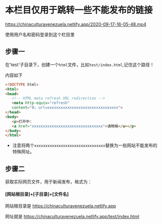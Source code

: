 # 本栏目仅用于跳转一些不能发布的链接

https://chinaculturavenezuela.netlify.app/2020-09-17-16-05-48.mp4

使用用户名和密码登录到这个栏目里

## 步骤一

在'test'子目录下，创建一个`html`文件，比如`test/index.html`,记住这个路径！

内容如下

```html
<!DOCTYPE html>
<html>
<head>
   <!-- HTML meta refresh URL redirection -->
   <meta http-equiv="refresh"
   content="0; url=xxxxxxxxxxxxxxxxxxxxxxxxxxxxxxxx">
</head>
<body>
   <p>打开中:
   <a href="xxxxxxxxxxxxxxxxxxxxxxxxxxxxxxxx">请稍候</a></p>
</body>
</html>
```

+ 注意将两个`xxxxxxxxxxxxxxxxxxxxxxxxxxxxxxxx`替换为一些网站不能发布的特殊网址。

## 步骤二

获取实际网页文件，用于新闻发布，格式为：

#### [网站根目录]+[子目录]+[文件名]

网站根目录是 https://chinaculturavenezuela.netlify.app

网址就是 https://chinaculturavenezuela.netlify.app/test/index.html
